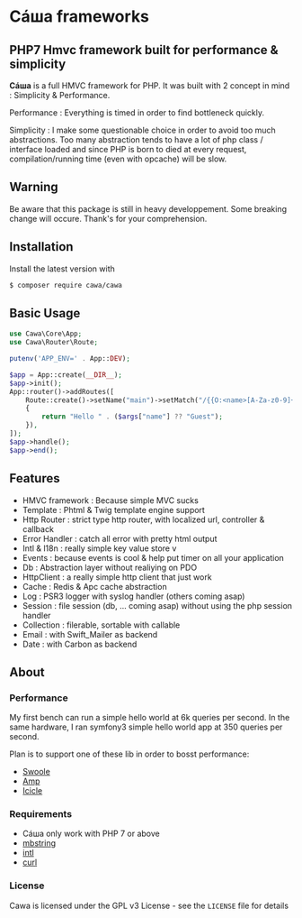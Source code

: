 # Сáша frameworks
PHP7 Hmvc framework built for performance & simplicity
-----

**Сáша** is a full HMVC framework for PHP.
It was built with 2 concept in mind : Simplicity & Performance.

Performance : Everything is timed in order to find bottleneck quickly.

Simplicity : I make some questionable choice in order to avoid too much abstractions. Too many abstraction tends to have a lot of php class / interface loaded and since PHP is born to died at every request, compilation/running time (even with opcache) will be slow. 

## Warning
Be aware that this package is still in heavy developpement. 
Some breaking change will occure. Thank's for your comprehension.

## Installation

Install the latest version with

```bash
$ composer require cawa/cawa
```

## Basic Usage

```php
use Cawa\Core\App;
use Cawa\Router\Route;

putenv('APP_ENV=' . App::DEV);

$app = App::create(__DIR__);
$app->init();
App::router()->addRoutes([
    Route::create()->setName("main")->setMatch("/{{O:<name>[A-Za-z0-9]+}}")->setController(function(array $args = array())
    {
        return "Hello " . ($args["name"] ?? "Guest");
    }),
]);
$app->handle();
$app->end();
```

## Features
- HMVC framework : Because simple MVC sucks 
- Template : Phtml & Twig template engine support
- Http Router : strict type http router, with localized url, controller & callback 
- Error Handler : catch all error with pretty html output  
- Intl & l18n : really simple key value store v
- Events : because events is cool & help put timer on all your application 
- Db : Abstraction layer without realiying on PDO 
- HttpClient : a really simple http client that just work
- Cache : Redis & Apc cache abstraction
- Log : PSR3 logger with syslog handler (others coming asap)
- Session : file session (db, ... coming asap) without using the php session handler 
- Collection : filerable, sortable with callable
- Email : with Swift_Mailer as backend
- Date : with Carbon as backend

## About

### Performance 
My first bench can run a simple hello world at 6k queries per second.
In the same hardware, I ran symfony3 simple hello world app at 350 queries per second.

Plan is to support one of these lib in order to bosst performance: 
- [Swoole](https://github.com/swoole/swoole-src)
- [Amp](https://github.com/amphp/amp)
- [Icicle](https://github.com/icicleio/icicle)


### Requirements
- Сáша only work with PHP 7 or above
- [mbstring](http://php.net/manual/en/book.mbstring.php)
- [intl](http://php.net/manual/en/book.intl.php)
- [curl](http://php.net/manual/fr/book.curl.php)


### License

Cawa is licensed under the GPL v3 License - see the `LICENSE` file for details
